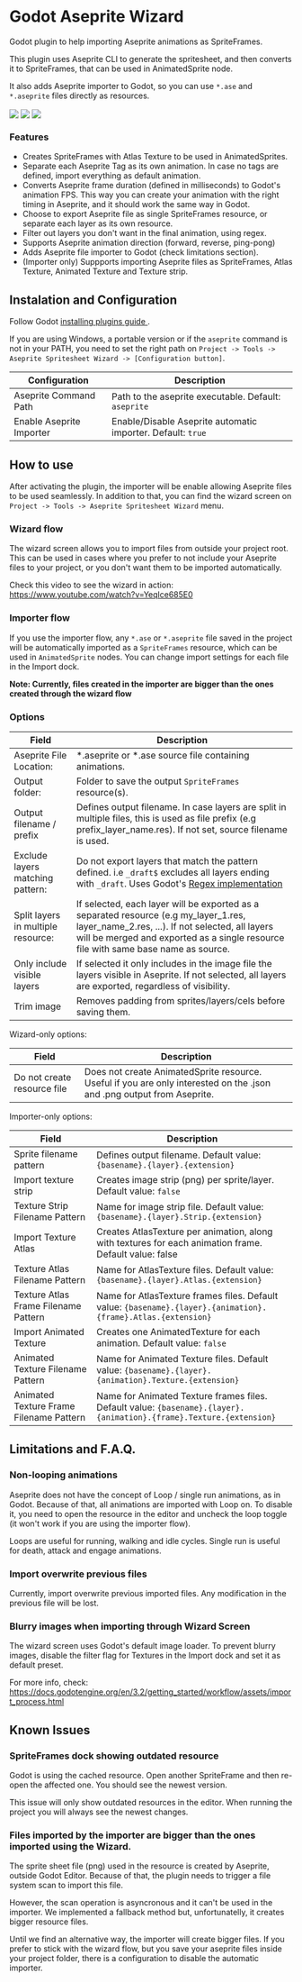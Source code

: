 # Godot Aseprite Wizard

Godot plugin to help importing Aseprite animations as SpriteFrames.

This plugin uses Aseprite CLI to generate the spritesheet, and then converts it to SpriteFrames, that can be used in AnimatedSprite node.

It also adds Aseprite importer to Godot, so you can use `*.ase` and `*.aseprite` files directly as resources.

<img align="center" src="./screenshots/main_screen.png" />

<img align="center" src="./screenshots/import_dock.png" />

<img align="center" src="./screenshots/aseprite_godot.png" />

### Features

- Creates SpriteFrames with Atlas Texture to be used in AnimatedSprites.
- Separate each Aseprite Tag as its own animation. In case no tags are defined, import everything as default animation.
- Converts Aseprite frame duration (defined in milliseconds) to Godot's animation FPS. This way you can create your animation with the right timing in Aseprite, and it should work the same way in Godot.
- Choose to export Aseprite file as single SpriteFrames resource, or separate each layer as its own resource.
- Filter out layers you don't want in the final animation, using regex.
- Supports Aseprite animation direction (forward, reverse, ping-pong)
- Adds Aseprite file importer to Godot (check limitations section).
- (Importer only) Suppports importing Aseprite files as SpriteFrames, Atlas Texture, Animated Texture and Texture strip.


## Instalation and Configuration

Follow Godot [ installing plugins guide ]( https://docs.godotengine.org/en/stable/tutorials/plugins/editor/installing_plugins.html).

If you are using Windows, a portable version or if the `aseprite` command is not in your PATH, you need to set the right path on `Project -> Tools -> Aseprite Spritesheet Wizard -> [Configuration button]`.

| Configuration           | Description |
| ----------------------- | ----------- |
| Aseprite Command Path   | Path to the aseprite executable. Default: `aseprite` |
| Enable Aseprite Importer   | Enable/Disable Aseprite automatic importer. Default: `true` |

## How to use

After activating the plugin, the importer will be enable allowing Aseprite files to be used seamlessly. In addition to that, you can find the wizard screen on `Project -> Tools -> Aseprite Spritesheet Wizard` menu.

### Wizard flow

The wizard screen allows you to import files from outside your project root. This can be used in cases where you prefer to not include your Aseprite files to your project, or you don't want them to be imported automatically.

Check this video to see the wizard in action: https://www.youtube.com/watch?v=Yeqlce685E0

### Importer flow

If you use the importer flow, any `*.ase` or `*.aseprite` file saved in the project will be automatically imported as a `SpriteFrames` resource, which can be used in `AnimatedSprite` nodes. You can change import settings for each file in the Import dock.

__Note: Currently, files created in the importer are bigger than the ones created through the wizard flow__

### Options

| Field                   | Description |
| ----------------------- | ----------- |
| Aseprite File Location: | *.aseprite or *.ase source file containing animations. |
| Output folder:          | Folder to save the output `SpriteFrames` resource(s). |
| Output filename / prefix | Defines output filename. In case layers are split in multiple files, this is used as file prefix (e.g prefix_layer_name.res). If not set, source filename is used.|
| Exclude layers matching pattern: | Do not export layers that match the pattern defined. i.e `_draft$` excludes all layers ending with `_draft`. Uses Godot's [Regex implementation](https://docs.godotengine.org/en/stable/classes/class_regex.html)  |
| Split layers in multiple resource: | If selected, each layer will be exported as a separated resource (e.g my_layer_1.res, layer_name_2.res, ...). If not selected, all layers will be merged and exported as a single resource file with same base name as source.  |
| Only include visible layers | If selected it only includes in the image file the layers visible in Aseprite. If not selected, all layers are exported, regardless of visibility.|
| Trim image | Removes padding from sprites/layers/cels before saving them. |

Wizard-only options:

| Field                   | Description |
| ----------------------- | ----------- |
| Do not create resource file | Does not create AnimatedSprite resource. Useful if you are only interested on the .json and .png output from Aseprite. |

Importer-only options:

| Field                   | Description |
| ----------------------- | ----------- |
| Sprite filename pattern | Defines output filename. Default value: `{basename}.{layer}.{extension}` |
| Import texture strip | Creates image strip (png) per sprite/layer. Default value: `false` |
| Texture Strip Filename Pattern | Name for image strip file. Default value: `{basename}.{layer}.Strip.{extension}` |
| Import Texture Atlas | Creates AtlasTexture per animation, along with textures for each animation frame. Default value: false |
| Texture Atlas Filename Pattern | Name for AtlasTexture files. Default value: `{basename}.{layer}.Atlas.{extension}` |
| Texture Atlas Frame Filename Pattern | Name for AtlasTexture frames files. Default value: `{basename}.{layer}.{animation}.{frame}.Atlas.{extension}` |
| Import Animated Texture | Creates one AnimatedTexture for each animation. Default value: `false` |
| Animated Texture Filename Pattern | Name for Animated Texture files. Default value: `{basename}.{layer}.{animation}.Texture.{extension}` |
| Animated Texture Frame Filename Pattern | Name for Animated Texture frames files. Default value: `{basename}.{layer}.{animation}.{frame}.Texture.{extension}` |


## Limitations and F.A.Q.

### Non-looping animations

Aseprite does not have the concept of Loop / single run animations, as in Godot. Because of that, all animations are imported with Loop on. To disable it, you need to open the resource in the editor and uncheck the loop toggle (it won't work if you are using the importer flow).

Loops are useful for running, walking and idle cycles. Single run is useful for death, attack and engage animations.

### Import overwrite previous files

Currently, import overwrite previous imported files. Any modification in the previous file will be lost.


### Blurry images when importing through Wizard Screen

The wizard screen uses Godot's default image loader. To prevent blurry images, disable the filter flag for Textures in the Import dock and set it as default preset.

For more info, check: https://docs.godotengine.org/en/3.2/getting_started/workflow/assets/import_process.html


## Known Issues


### SpriteFrames dock showing outdated resource

Godot is using the cached resource. Open another SpriteFrame and then re-open the affected one. You should see the newest version.

This issue will only show outdated resources in the editor. When running the project you will always see the newest changes.

### Files imported by the importer are bigger than the ones imported using the Wizard.

The sprite sheet file (png) used in the resource is created by Aseprite, outside Godot Editor. Because of that, the plugin needs to trigger a file system scan to import this file.

However, the scan operation is asyncronous and it can't be used in the importer. We implemented a fallback method but, unfortunatelly, it creates bigger resource files.

Until we find an alternative way, the importer will create bigger files. If you prefer to stick with the wizard flow, but you save your aseprite files inside your project folder, there is a configuration to disable the automatic importer.
